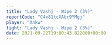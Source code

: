 ```yaml
---
title: "Lady Vashj - Wipe 2 (3%)"
reportCode: "C4x81tcXAbr9YMgj"
player: "Ankw"
fight: "Lady Vashj - Wipe 2 (3%)"
date: 2021-09-22T19:00:43.822000+00:00
---
```

